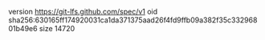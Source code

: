 version https://git-lfs.github.com/spec/v1
oid sha256:630165ff174920031ca1da371375aad26f4fd9ffb09a382f35c33296801b49e6
size 14720

